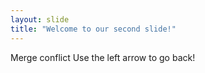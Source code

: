 ```yaml
---
layout: slide
title: "Welcome to our second slide!"
---
```

Merge conflict
Use the left arrow to go back!
